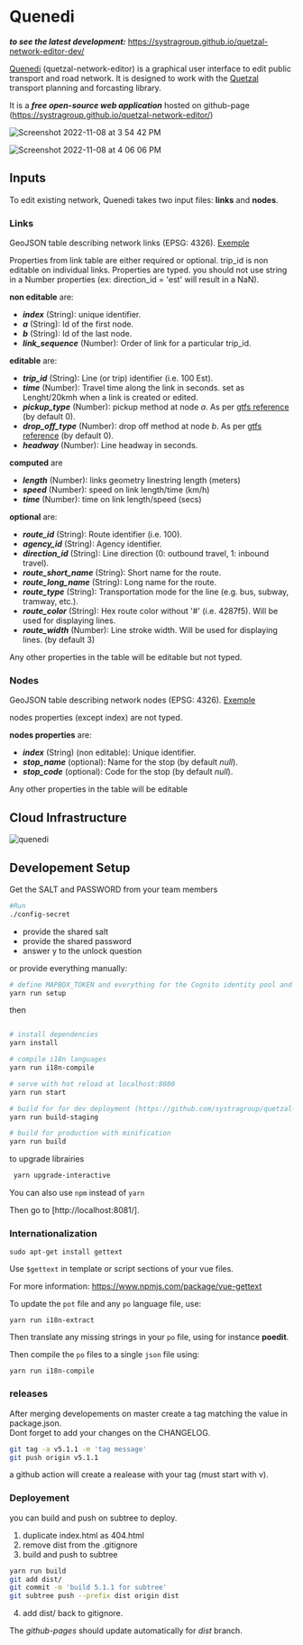 # Quenedi

***to see the latest development:***
<https://systragroup.github.io/quetzal-network-editor-dev/>

[Quenedi](https://systragroup.github.io/quetzal-network-editor/) (quetzal-network-editor) is a graphical user interface to edit public transport and road network. It is designed to work with the [Quetzal](https://github.com/systragroup/quetzal) transport planning and forcasting library.  

It is a ***free open-source web application*** hosted on github-page (<https://systragroup.github.io/quetzal-network-editor/>)

![Screenshot 2022-11-08 at 3 54 42 PM](https://user-images.githubusercontent.com/79281989/200673287-fc06af70-03e1-4854-8099-7dcaf35d5c83.png)

![Screenshot 2022-11-08 at 4 06 06 PM](https://user-images.githubusercontent.com/79281989/200675384-31d7b65b-8a80-402c-8c0f-6ea0bdef884d.png)

## Inputs

To edit existing network, Quenedi takes two input files: **links** and **nodes**.

### Links

GeoJSON table describing network links (EPSG: 4326). [Exemple](static/links_exemple.geojson)

Properties from link table are either required or optional. trip_id is non editable on individual links.
Properties are typed. you should not use string in a Number properties (ex: direction_id = 'est' will result in a NaN).

**non editable** are:

- ***index*** (String): unique identifier.
- ***a*** (String): Id of the first node.
- ***b*** (String): Id of the last node.
- ***link_sequence*** (Number): Order of link for a particular trip_id.

**editable** are:

- ***trip_id*** (String): Line (or trip) identifier (i.e. 100 Est).
- ***time*** (Number): Travel time along the link in seconds. set as Lenght/20kmh when a link is created or edited.
- ***pickup_type*** (Number): pickup method at node *a*. As per [gtfs reference](https://developers.google.com/transit/gtfs/reference) (by default 0).
- ***drop_off_type*** (Number): drop off method at node *b*. As per [gtfs reference](https://developers.google.com/transit/gtfs/reference) (by default 0).
- ***headway*** (Number): Line headway in seconds.

**computed** are
- ***length*** (Number): links geometry linestring length (meters)
- ***speed*** (Number): speed on link length/time (km/h)
- ***time*** (Number): time on link length/speed (secs)

**optional** are:

- ***route_id*** (String): Route identifier (i.e. 100).
- ***agency_id*** (String): Agency identifier.
- ***direction_id*** (String): Line direction (0: outbound travel, 1: inbound travel).
- ***route_short_name*** (String): Short name for the route.
- ***route_long_name*** (String): Long name for the route.
- ***route_type*** (String): Transportation mode for the line (e.g. bus, subway, tramway, etc.).
- ***route_color*** (String): Hex route color without '#' (i.e. 4287f5). Will be used for displaying lines.
- ***route_width*** (Number): Line stroke width. Will be used for displaying lines. (by default 3)

Any other properties in the table will be editable but not typed.

### Nodes

GeoJSON table describing network nodes (EPSG: 4326). [Exemple](static/nodes_exemple.geojson)

nodes properties (except index) are not typed.

**nodes properties** are:

- ***index*** (String) (non editable): Unique identifier.
- ***stop_name*** (optional): Name for the stop (by default *null*).
- ***stop_code*** (optional): Code for the stop (by default *null*).

Any other properties in the table will be editable

## Cloud Infrastructure

![quenedi](https://github.com/systragroup/quetzal-network-editor/assets/79281989/933ccd46-9d69-4c95-bdb7-e1fc5c58a73d)

## Developement Setup

Get the SALT and PASSWORD from your team members

```sh
#Run
./config-secret
```

- provide the shared salt
- provide the shared password
- answer y to the unlock question

or provide everything manually:

```sh
# define MAPBOX_TOKEN and everything for the Cognito identity pool and identity provider
yarn run setup
```

then

```sh

# install dependencies
yarn install

# compile i18n languages
yarn run i18n-compile

# serve with hot reload at localhost:8080
yarn run start

# build for for dev deployment (https://github.com/systragroup/quetzal-network-editor-dev)
yarn run build-staging

# build for production with minification
yarn run build
```

to upgrade librairies

```sh
 yarn upgrade-interactive
```

You can also use `npm` instead of `yarn`

Then go to [http://localhost:8081/].



### Internationalization

```
sudo apt-get install gettext
```

Use `$gettext` in template or script sections of your vue files.

For more information: <https://www.npmjs.com/package/vue-gettext>

To update the `pot` file and any `po` language file, use:

```
yarn run i18n-extract
```

Then translate any missing strings in your `po` file, using for instance **poedit**.

Then compile the `po` files to a single `json` file using:

```
yarn run i18n-compile
```

### releases

After merging developements on master create a tag matching the value in package.json.<br>
Dont forget to add your changes on the CHANGELOG.
```bash
git tag -a v5.1.1 -m 'tag message'
git push origin v5.1.1
```

a github action will create a realease with your tag (must start with v). <br>

### Deployement

you can build and push on subtree to deploy. <br>
1) duplicate index.html as 404.html
2) remove dist from the .gitignore
3) build and push to subtree

```bash
yarn run build
git add dist/
git commit -m 'build 5.1.1 for subtree'
git subtree push --prefix dist origin dist
```
4) add dist/ back to gitignore.


The *github-pages* should update automatically for *dist* branch.
